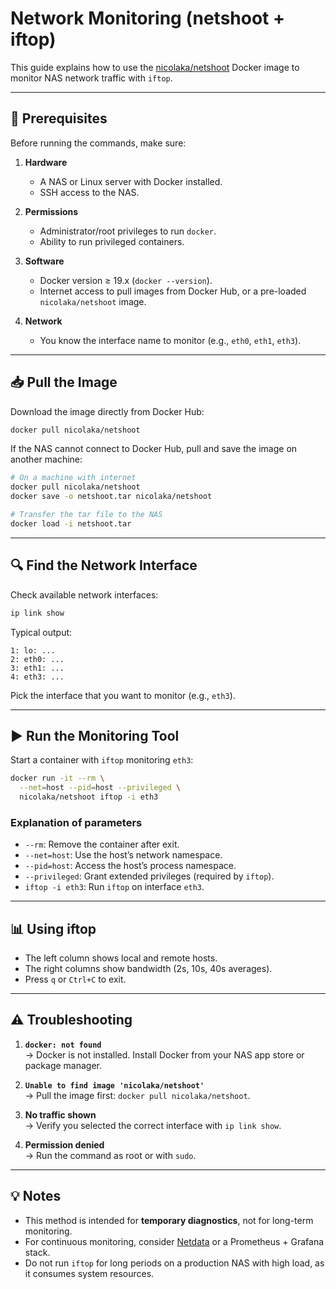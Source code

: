# Network Monitoring (netshoot + iftop)

This guide explains how to use the [nicolaka/netshoot](https://github.com/nicolaka/netshoot) Docker image to monitor NAS network traffic with `iftop`.

---

## 📌 Prerequisites

Before running the commands, make sure:

1. **Hardware**
   - A NAS or Linux server with Docker installed.
   - SSH access to the NAS.

2. **Permissions**
   - Administrator/root privileges to run `docker`.
   - Ability to run privileged containers.

3. **Software**
   - Docker version ≥ 19.x (`docker --version`).
   - Internet access to pull images from Docker Hub, or a pre-loaded `nicolaka/netshoot` image.

4. **Network**
   - You know the interface name to monitor (e.g., `eth0`, `eth1`, `eth3`).

---

## 📥 Pull the Image

Download the image directly from Docker Hub:

```bash
docker pull nicolaka/netshoot
```

If the NAS cannot connect to Docker Hub, pull and save the image on another machine:

```bash
# On a machine with internet
docker pull nicolaka/netshoot
docker save -o netshoot.tar nicolaka/netshoot

# Transfer the tar file to the NAS
docker load -i netshoot.tar
```

---

## 🔍 Find the Network Interface

Check available network interfaces:

```bash
ip link show
```

Typical output:

```
1: lo: ...
2: eth0: ...
3: eth1: ...
4: eth3: ...
```

Pick the interface that you want to monitor (e.g., `eth3`).

---

## ▶️ Run the Monitoring Tool

Start a container with `iftop` monitoring `eth3`:

```bash
docker run -it --rm \
  --net=host --pid=host --privileged \
  nicolaka/netshoot iftop -i eth3
```

### Explanation of parameters
- `--rm`: Remove the container after exit.  
- `--net=host`: Use the host’s network namespace.  
- `--pid=host`: Access the host’s process namespace.  
- `--privileged`: Grant extended privileges (required by `iftop`).  
- `iftop -i eth3`: Run `iftop` on interface `eth3`.  

---

## 📊 Using iftop

- The left column shows local and remote hosts.  
- The right columns show bandwidth (2s, 10s, 40s averages).  
- Press `q` or `Ctrl+C` to exit.  

---

## ⚠️ Troubleshooting

1. **`docker: not found`**  
   → Docker is not installed. Install Docker from your NAS app store or package manager.  

2. **`Unable to find image 'nicolaka/netshoot'`**  
   → Pull the image first: `docker pull nicolaka/netshoot`.  

3. **No traffic shown**  
   → Verify you selected the correct interface with `ip link show`.  

4. **Permission denied**  
   → Run the command as root or with `sudo`.  

---

## 💡 Notes

- This method is intended for **temporary diagnostics**, not for long-term monitoring.  
- For continuous monitoring, consider [Netdata](https://www.netdata.cloud/) or a Prometheus + Grafana stack.  
- Do not run `iftop` for long periods on a production NAS with high load, as it consumes system resources.
